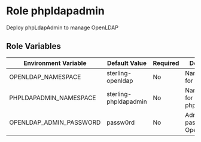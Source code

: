 Role phpldapadmin
=========

Deploy phpLdapAdmin to manage OpenLDAP


Role Variables
--------------

| Environment Variable    | Default Value         | Required | Description                    |
|-------------------------|-----------------------|----------|--------------------------------|
| OPENLDAP_NAMESPACE      | sterling-openldap     | No       | Namespace for OpenLDAP      |
| PHPLDAPADMIN_NAMESPACE  | sterling-phpldapadmin | No       | Namespace for  phpLdapAdmin|
| OPENLDAP_ADMIN_PASSWORD | passw0rd              | No       | Admin password for OpenLDAP |
